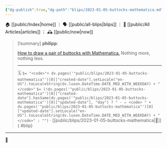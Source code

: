 ```yaml
---
{"dg-publish":true,"dg-path":"blips/2023-01-05-buttocks-mathematica.md","dg-permalink":"2023/01/05/buttocks-mathematica/","permalink":"/2023/01/05/buttocks-mathematica/","title":"philipp @ 2023-01-05"}
---
```



<div class="transclusion internal-embed is-loaded"><div class="markdown-embed">




🏠 [[public/Index\|home]]  ⋮ 🗣️ [[public/all-blips\|blips]] ⋮  📝 [[public/All Articles\|articles]]  ⋮ 🕰️ [[public/now\|now]]


</div></div>


> [!summary] **philipp**:
>
> [How to draw a pair of buttocks with Mathematica.](https://mathematica.stackexchange.com/questions/66538/how-do-i-draw-a-pair-of-buttocks) Nothing more, nothing less.
> - - -
>
> 🗓️ `$= "<code>"+ dv.pages('"public/blips/2023-01-05-buttocks-mathematica"')[0]["created-date"].setLocale("en-US").toLocaleString(dv.luxon.DateTime.DATE_MED_WITH_WEEKDAY) + "</code>"` `$= (!dv.pages('"public/blips/2023-01-05-buttocks-mathematica"')[0]["created-date"].hasSame(dv.pages('"public/blips/2023-01-05-buttocks-mathematica"')[0]["updated-date"], "day") ? " · ✏️ <code> " + dv.pages('"public/blips/2023-01-05-buttocks-mathematica"')[0]["updated-date"].setLocale("en-US").toLocaleString(dv.luxon.DateTime.DATE_MED_WITH_WEEKDAY) + "</code>" : "")`  · [[public/blips/2023-01-05-buttocks-mathematica\|🔗]]
{ #blip}


- - -

 👾
